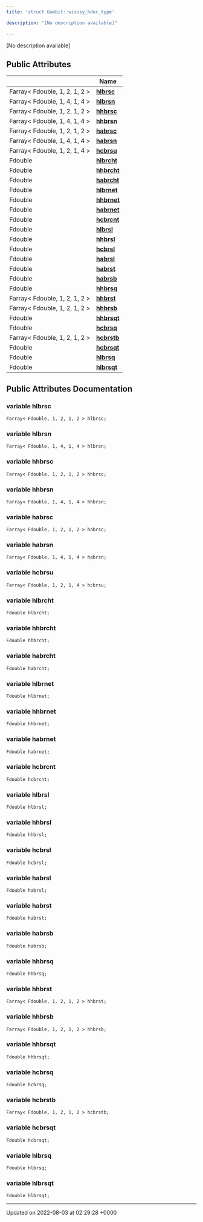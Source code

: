 ```yaml
---
title: 'struct Gambit::wisusy_hdec_type'

description: "[No description available]"

---
```









[No description available]

## Public Attributes

|                | Name           |
| -------------- | -------------- |
| Farray< Fdouble, 1, 2, 1, 2 > | **[hlbrsc](/documentation/code/gambit_sphinx/classes/structgambit_1_1wisusy__hdec__type/#variable-hlbrsc)**  |
| Farray< Fdouble, 1, 4, 1, 4 > | **[hlbrsn](/documentation/code/gambit_sphinx/classes/structgambit_1_1wisusy__hdec__type/#variable-hlbrsn)**  |
| Farray< Fdouble, 1, 2, 1, 2 > | **[hhbrsc](/documentation/code/gambit_sphinx/classes/structgambit_1_1wisusy__hdec__type/#variable-hhbrsc)**  |
| Farray< Fdouble, 1, 4, 1, 4 > | **[hhbrsn](/documentation/code/gambit_sphinx/classes/structgambit_1_1wisusy__hdec__type/#variable-hhbrsn)**  |
| Farray< Fdouble, 1, 2, 1, 2 > | **[habrsc](/documentation/code/gambit_sphinx/classes/structgambit_1_1wisusy__hdec__type/#variable-habrsc)**  |
| Farray< Fdouble, 1, 4, 1, 4 > | **[habrsn](/documentation/code/gambit_sphinx/classes/structgambit_1_1wisusy__hdec__type/#variable-habrsn)**  |
| Farray< Fdouble, 1, 2, 1, 4 > | **[hcbrsu](/documentation/code/gambit_sphinx/classes/structgambit_1_1wisusy__hdec__type/#variable-hcbrsu)**  |
| Fdouble | **[hlbrcht](/documentation/code/gambit_sphinx/classes/structgambit_1_1wisusy__hdec__type/#variable-hlbrcht)**  |
| Fdouble | **[hhbrcht](/documentation/code/gambit_sphinx/classes/structgambit_1_1wisusy__hdec__type/#variable-hhbrcht)**  |
| Fdouble | **[habrcht](/documentation/code/gambit_sphinx/classes/structgambit_1_1wisusy__hdec__type/#variable-habrcht)**  |
| Fdouble | **[hlbrnet](/documentation/code/gambit_sphinx/classes/structgambit_1_1wisusy__hdec__type/#variable-hlbrnet)**  |
| Fdouble | **[hhbrnet](/documentation/code/gambit_sphinx/classes/structgambit_1_1wisusy__hdec__type/#variable-hhbrnet)**  |
| Fdouble | **[habrnet](/documentation/code/gambit_sphinx/classes/structgambit_1_1wisusy__hdec__type/#variable-habrnet)**  |
| Fdouble | **[hcbrcnt](/documentation/code/gambit_sphinx/classes/structgambit_1_1wisusy__hdec__type/#variable-hcbrcnt)**  |
| Fdouble | **[hlbrsl](/documentation/code/gambit_sphinx/classes/structgambit_1_1wisusy__hdec__type/#variable-hlbrsl)**  |
| Fdouble | **[hhbrsl](/documentation/code/gambit_sphinx/classes/structgambit_1_1wisusy__hdec__type/#variable-hhbrsl)**  |
| Fdouble | **[hcbrsl](/documentation/code/gambit_sphinx/classes/structgambit_1_1wisusy__hdec__type/#variable-hcbrsl)**  |
| Fdouble | **[habrsl](/documentation/code/gambit_sphinx/classes/structgambit_1_1wisusy__hdec__type/#variable-habrsl)**  |
| Fdouble | **[habrst](/documentation/code/gambit_sphinx/classes/structgambit_1_1wisusy__hdec__type/#variable-habrst)**  |
| Fdouble | **[habrsb](/documentation/code/gambit_sphinx/classes/structgambit_1_1wisusy__hdec__type/#variable-habrsb)**  |
| Fdouble | **[hhbrsq](/documentation/code/gambit_sphinx/classes/structgambit_1_1wisusy__hdec__type/#variable-hhbrsq)**  |
| Farray< Fdouble, 1, 2, 1, 2 > | **[hhbrst](/documentation/code/gambit_sphinx/classes/structgambit_1_1wisusy__hdec__type/#variable-hhbrst)**  |
| Farray< Fdouble, 1, 2, 1, 2 > | **[hhbrsb](/documentation/code/gambit_sphinx/classes/structgambit_1_1wisusy__hdec__type/#variable-hhbrsb)**  |
| Fdouble | **[hhbrsqt](/documentation/code/gambit_sphinx/classes/structgambit_1_1wisusy__hdec__type/#variable-hhbrsqt)**  |
| Fdouble | **[hcbrsq](/documentation/code/gambit_sphinx/classes/structgambit_1_1wisusy__hdec__type/#variable-hcbrsq)**  |
| Farray< Fdouble, 1, 2, 1, 2 > | **[hcbrstb](/documentation/code/gambit_sphinx/classes/structgambit_1_1wisusy__hdec__type/#variable-hcbrstb)**  |
| Fdouble | **[hcbrsqt](/documentation/code/gambit_sphinx/classes/structgambit_1_1wisusy__hdec__type/#variable-hcbrsqt)**  |
| Fdouble | **[hlbrsq](/documentation/code/gambit_sphinx/classes/structgambit_1_1wisusy__hdec__type/#variable-hlbrsq)**  |
| Fdouble | **[hlbrsqt](/documentation/code/gambit_sphinx/classes/structgambit_1_1wisusy__hdec__type/#variable-hlbrsqt)**  |

## Public Attributes Documentation

### variable hlbrsc

```
Farray< Fdouble, 1, 2, 1, 2 > hlbrsc;
```


### variable hlbrsn

```
Farray< Fdouble, 1, 4, 1, 4 > hlbrsn;
```


### variable hhbrsc

```
Farray< Fdouble, 1, 2, 1, 2 > hhbrsc;
```


### variable hhbrsn

```
Farray< Fdouble, 1, 4, 1, 4 > hhbrsn;
```


### variable habrsc

```
Farray< Fdouble, 1, 2, 1, 2 > habrsc;
```


### variable habrsn

```
Farray< Fdouble, 1, 4, 1, 4 > habrsn;
```


### variable hcbrsu

```
Farray< Fdouble, 1, 2, 1, 4 > hcbrsu;
```


### variable hlbrcht

```
Fdouble hlbrcht;
```


### variable hhbrcht

```
Fdouble hhbrcht;
```


### variable habrcht

```
Fdouble habrcht;
```


### variable hlbrnet

```
Fdouble hlbrnet;
```


### variable hhbrnet

```
Fdouble hhbrnet;
```


### variable habrnet

```
Fdouble habrnet;
```


### variable hcbrcnt

```
Fdouble hcbrcnt;
```


### variable hlbrsl

```
Fdouble hlbrsl;
```


### variable hhbrsl

```
Fdouble hhbrsl;
```


### variable hcbrsl

```
Fdouble hcbrsl;
```


### variable habrsl

```
Fdouble habrsl;
```


### variable habrst

```
Fdouble habrst;
```


### variable habrsb

```
Fdouble habrsb;
```


### variable hhbrsq

```
Fdouble hhbrsq;
```


### variable hhbrst

```
Farray< Fdouble, 1, 2, 1, 2 > hhbrst;
```


### variable hhbrsb

```
Farray< Fdouble, 1, 2, 1, 2 > hhbrsb;
```


### variable hhbrsqt

```
Fdouble hhbrsqt;
```


### variable hcbrsq

```
Fdouble hcbrsq;
```


### variable hcbrstb

```
Farray< Fdouble, 1, 2, 1, 2 > hcbrstb;
```


### variable hcbrsqt

```
Fdouble hcbrsqt;
```


### variable hlbrsq

```
Fdouble hlbrsq;
```


### variable hlbrsqt

```
Fdouble hlbrsqt;
```


-------------------------------

Updated on 2022-08-03 at 02:29:28 +0000